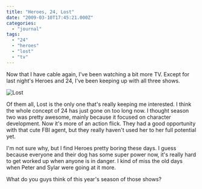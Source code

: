 ```yaml
---
title: "Heroes, 24, Lost"
date: "2009-03-10T17:45:21.000Z"
categories: 
  - "journal"
tags: 
  - "24"
  - "heroes"
  - "lost"
  - "tv"
---
```


Now that I have cable again, I've been watching a bit more TV. Except for last night's Heroes and 24, I've been keeping up with all three shows.

![Lost](images/lost.jpg)

Of them all, Lost is the only one that's really keeping me interested. I think the whole concept of 24 has just gone on too long now. I thought season two was pretty awesome, mainly because it focused on character development. Now it's more of an action flick. They had a good opportunity with that cute FBI agent, but they really haven't used her to her full potential yet.

I'm not sure why, but I find Heroes pretty boring these days. I guess because everyone and their dog has some super power now, it's really hard to get worked up when anyone is in danger. I kind of miss the old days when Peter and Sylar were going at it more.

What do you guys think of this year's season of those shows?
